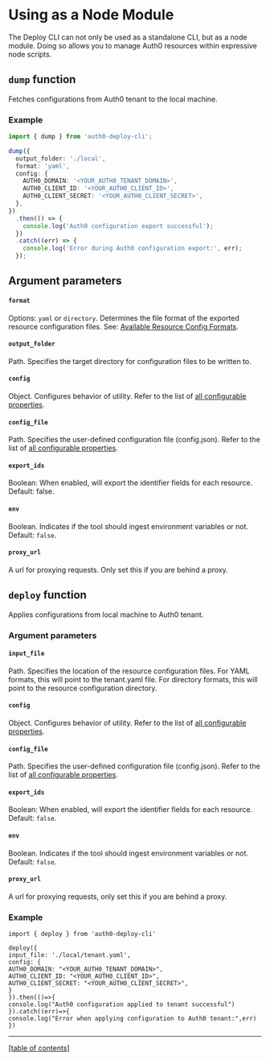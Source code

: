 # Using as a Node Module

The Deploy CLI can not only be used as a standalone CLI, but as a node module. Doing so allows you to manage Auth0 resources within expressive node scripts.

## `dump` function

Fetches configurations from Auth0 tenant to the local machine.

### Example

```ts
import { dump } from 'auth0-deploy-cli';

dump({
  output_folder: './local',
  format: 'yaml',
  config: {
    AUTH0_DOMAIN: '<YOUR_AUTH0_TENANT_DOMAIN>',
    AUTH0_CLIENT_ID: '<YOUR_AUTH0_CLIENT_ID>',
    AUTH0_CLIENT_SECRET: '<YOUR_AUTH0_CLIENT_SECRET>',
  },
})
  .then(() => {
    console.log('Auth0 configuration export successful');
  })
  .catch((err) => {
    console.log('Error during Auth0 configuration export:', err);
  });
```

## Argument parameters

#### `format`

Options: `yaml` or `directory`. Determines the file format of the exported resource configuration files. See: [Available Resource Config Formats](available-resource-config-formats).

#### `output_folder`

Path. Specifies the target directory for configuration files to be written to.

#### `config`

Object. Configures behavior of utility. Refer to the list of [all configurable properties](./configuring-the-deploy-cli.md).

#### `config_file`

Path. Specifies the user-defined configuration file (config.json). Refer to the list of [all configurable properties](./configuring-the-deploy-cli.md).

#### `export_ids`

Boolean: When enabled, will export the identifier fields for each resource. Default: false.

#### `env`

Boolean. Indicates if the tool should ingest environment variables or not. Default: `false`.

#### `proxy_url`

A url for proxying requests. Only set this if you are behind a proxy.

## `deploy` function

Applies configurations from local machine to Auth0 tenant.

### Argument parameters

#### `input_file`

Path. Specifies the location of the resource configuration files. For YAML formats, this will point to the tenant.yaml file. For directory formats, this will point to the resource configuration directory.

#### `config`

Object. Configures behavior of utility. Refer to the list of [all configurable properties](./configuring-the-deploy-cli.md).

#### `config_file`

Path. Specifies the user-defined configuration file (config.json). Refer to the list of [all configurable properties](./configuring-the-deploy-cli.md).

#### `export_ids`

Boolean: When enabled, will export the identifier fields for each resource. Default: `false`.

#### `env`

Boolean. Indicates if the tool should ingest environment variables or not. Default: `false`.

#### `proxy_url`

A url for proxying requests, only set this if you are behind a proxy.

### Example

```
import { deploy } from 'auth0-deploy-cli'

deploy({
input_file: './local/tenant.yaml',
config: {
AUTH0_DOMAIN: "<YOUR_AUTH0_TENANT_DOMAIN>",
AUTH0_CLIENT_ID: "<YOUR_AUTH0_CLIENT_ID>",
AUTH0_CLIENT_SECRET: "<YOUR_AUTH0_CLIENT_SECRET>",
}
}).then(()=>{
console.log("Auth0 configuration applied to tenant successful")
}).catch((err)=>{
console.log("Error when applying configuration to Auth0 tenant:",err)
})
```

---

[[table of contents]](../README.md#documentation)